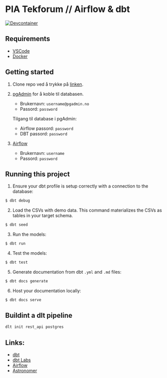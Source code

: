# PIA Tekforum // Airflow & dbt

[![Devcontainer](https://img.shields.io/static/v1?label=Remote%20-%20Containers&message=Open&color=blue&logo=visualstudiocode)](https://vscode.dev/redirect?url=vscode://ms-vscode-remote.remote-containers/cloneInVolume?url=https://github.com/larsstromholm/pia-tekforum-airflow-dbt.git)

## Requirements

- [VSCode](https://code.visualstudio.com/download)
- [Docker](https://www.docker.com/products/docker-desktop/)

## Getting started

1. Clone repo ved å trykke på [linken](https://vscode.dev/redirect?url=vscode://ms-vscode-remote.remote-containers/cloneInVolume?url=https://github.com/larsstromholm/pia-tekforum-airflow-dbt.git).

2. [pgAdmin](http://localhost:5057/browser/) for å koble til databasen.

   - Brukernavn: `username@pgadmin.no`
   - Passord: `password`

   Tilgang til database i pgAdmin:

   - Airflow passord: `password`
   - DBT passord: `password`

3. [Airflow](http://localhost:8087/)

   - Brukernavn: `username`
   - Passord: `password`

## Running this project

1. Ensure your dbt profile is setup correctly with a connection to the database:

```bash
$ dbt debug
```

2. Load the CSVs with demo data. This command materializes the CSVs as tables in your target schema.

```bash
$ dbt seed
```

3. Run the models:

```bash
$ dbt run
```

4. Test the models:

```bash
$ dbt test
```

5. Generate documentation from dbt `.yml` and `.md` files:

```bash
$ dbt docs generate
```

6. Host your documentation locally:

```bash
$ dbt docs serve
```

## Buildint a dlt pipeline

```bash
dlt init rest_api postgres
```

## Links:

- [dbt](https://docs.getdbt.com/)
- [dbt Labs](https://github.com/dbt-labs)
- [Airflow](https://airflow.apache.org/)
- [Astronomer](https://www.astronomer.io/docs/learn/airflow-dbt)
